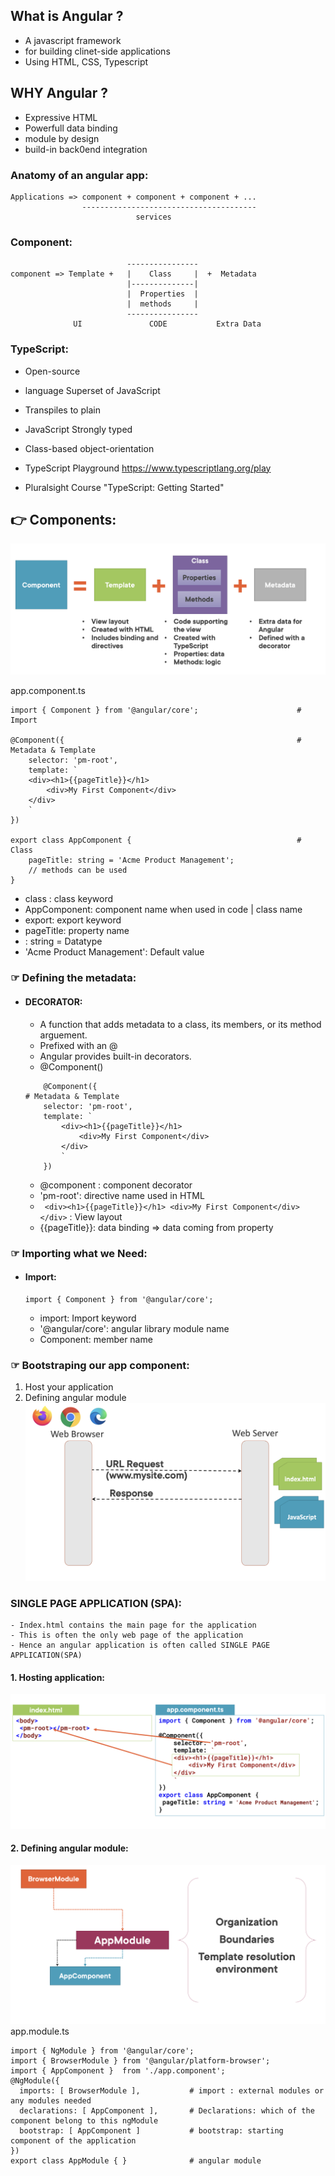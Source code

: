 ## What is Angular ?
- A javascript framework
- for building clinet-side applications
- Using HTML, CSS, Typescript

## WHY Angular ?
- Expressive HTML
- Powerfull data binding
- module by design
- build-in back0end integration

### Anatomy of an angular app:
```
Applications => component + component + component + ...     
                ---------------------------------------
                            services
```

### Component:
```                       
                          ----------------
component => Template +   |    Class     |  +  Metadata
                          |--------------|
                          |  Properties  |
                          |  methods     |
                          ----------------
              UI               CODE           Extra Data            
```

### TypeScript:
- Open-source 
- language Superset of JavaScript 
- Transpiles to plain 
- JavaScript Strongly typed
- Class-based object-orientation

- TypeScript Playground https://www.typescriptlang.org/play
- Pluralsight Course "TypeScript: Getting Started"

## 👉 Components:
![](../img/img2.png)

app.component.ts
```
import { Component } from '@angular/core';                      # Import

@Component({                                                    # Metadata & Template
    selector: 'pm-root',
    template: `
    <div><h1>{{pageTitle}}</h1>
        <div>My First Component</div>
    </div>
    `
})

export class AppComponent {                                     # Class
    pageTitle: string = 'Acme Product Management';
    // methods can be used 
}

```
- class : class keyword
- AppComponent: component name when used in code | class name
- export: export keyword
- pageTitle: property name
- : string = Datatype
- 'Acme Product Management': Default value

### ☞ Defining the metadata:
- #### DECORATOR:
    - A function that adds metadata to a class, its members, or its method arguement.
    - Prefixed with an @
    - Angular provides built-in decorators.
    - @Component()
    ```
        @Component({                                                    # Metadata & Template
        selector: 'pm-root',
        template: `
            <div><h1>{{pageTitle}}</h1>
                <div>My First Component</div>
            </div>
            `
        })
    ```
    - @component : component decorator
    - 'pm-root': directive name used in HTML
    - ` <div><h1>{{pageTitle}}</h1>
                <div>My First Component</div>
            </div>` : View layout
    - {{pageTitle}}: data binding => data coming from property

### ☞ Importing what we Need:
- #### Import:
    ```
    import { Component } from '@angular/core';  
    ```
    - import: Import keyword
    - '@angular/core': angular library module name
    - Component: member name

### ☞ Bootstraping our app component:
1. Host your application
2. Defining angular module
![](../img/img3.png)
### SINGLE PAGE APPLICATION (SPA):
    - Index.html contains the main page for the application
    - This is often the only web page of the application
    - Hence an angular application is often called SINGLE PAGE APPLICATION(SPA)
#### 1. Hosting application:
![](../img/img4.png)

#### 2. Defining angular module:
![](../img/img5.png)
app.module.ts
```
import { NgModule } from '@angular/core';
import { BrowserModule } from '@angular/platform-browser';
import { AppComponent }  from './app.component';
@NgModule({
  imports: [ BrowserModule ],           # import : external modules or any modules needed
  declarations: [ AppComponent ],       # Declarations: which of the component belong to this ngModule
  bootstrap: [ AppComponent ]           # bootstrap: starting component of the application
})
export class AppModule { }              # angular module
```